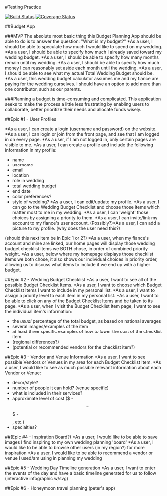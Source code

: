 #Testing Practice

[![Build Status](https://travis-ci.org/maigen/testing_practice.svg?branch=master)](https://travis-ci.org/maigen/testing_practice)
[![Coverage Status](https://coveralls.io/repos/maigen/testing_practice/badge.png)](https://coveralls.io/r/maigen/testing_practice)

##Budget App

###MVP
The absolute most basic thing this Budget Planning App should be able to do is to answer the question: "What is my budget?"
*As a user, I should be able to speculate how much I would like to spend on my wedding.
*As a user, I should be able to specify how much I already saved toward my wedding budget.
*As a user, I should be able to specify how many months remain until my wedding.
*As a user, I should be able to specify how much money I can reasonably set aside each month until the wedding.
*As a user, I should be able to see what my actual Total Wedding Budget should be.
*As a user, this wedding budget calculator assumes me and my fiance are paying for the wedding ourselves. I should have an option to add more than one contributor, such as our parents.

###Planning a budget is time-consuming and complicated. This application seeks to make the process a little less frustrating by enabling users to collaborate, better prioritize their needs and allocate funds wisely.

##Epic #1 - User Profiles

*As a user, I can create a login (username and password) on the website.
*As a user, I can login or join from the front page, and see that I am logged in on every page.
*As a user, if I am not logged in, only certain pages are visible to me.
*As a user, I can create a profile and include the following information in my profile:
- name
- username
- email
- location
- role in wedding
- total wedding budget
- end date
- color preferences?
- style of wedding?
*As a user, I can edit/update my profile.
*As a user, I can go to the Wedding Budget Checklist and choose those items which matter most to me in my wedding.
*As a user, I can 'weight' those choices by assigning a priority to them.
*As a user, I can invite/link my account to my fiance's user account.
(Possibly?)*As a user, I can add a picture to my profile. (why does the user need this?)

(should this next item be in Epic 1 or 2?)
*As a user, when my fiance's account and mine are linked, our home pages will display those wedding budget checklist items we BOTH chose, in order of combined priority weight.
*As a user, below where my homepage displays those checklist items we both chose, it also shows our individual choices in priority order, allowing us to discuss what items to include if we end up with a higher budget.

##Epic #2 - Wedding Budget Checklist
*As a user, I want to see all of the possible Budget Checklist Items.
*As a user, I want to choose which Budget Checklist Items I want to include in my personal list.
*As a user, I want to assign a priority level to each item in my personal list.
*As a user, I want to be able to click on any of the Budget Checklist Items and be taken to its page.
*As a user, when I visit the Budget Checklist Item page, I want to see the individual item's information:
- the *usual* percentage of the total budget, as based on national averages
- several images/examples of the item
- at least three specific examples of how to lower the cost of the checklist item.
- (regional differences?)
- (potential or recommended vendors for the checklist item?)

##Epic #3 - Vendor and Venue Information
*As a user, I want to see possible Vendors or Venues in my area for each Budget Checklist Item.
*As a user, I would like to see as much possible relevant information about each Vendor or Venue:
- decor/style?
- number of people it can hold? (venue specific)
- what is included in their services?
- approximate level of cost ($ - $$ - $$$ - $$$$, etc.)
- specialties?

##(Epic #4 - Inspiration Board?)
*As a user, I would like to be able to save images I find inspiring to my own wedding planning 'board'
*As a user, I would like to be able to browse other users (in my region?) for more inspiration
*As a user, I would like to be able to recommend a vendor or venue I used/am using in planning my wedding

##Epic #5 - Wedding Day Timeline generation
*As a user, I want to enter the events of the day and have a basic timeline generated for us to follow
(interactive infographic w/svg)

##Epic #6 - Honeymoon travel planning 
(peter's app)
